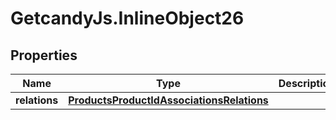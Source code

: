 # GetcandyJs.InlineObject26

## Properties

Name | Type | Description | Notes
------------ | ------------- | ------------- | -------------
**relations** | [**ProductsProductIdAssociationsRelations**](ProductsProductIdAssociationsRelations.md) |  | [optional] 


